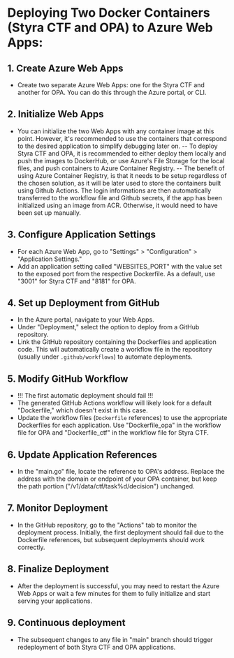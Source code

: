 # Deploying Two Docker Containers (Styra CTF and OPA) to Azure Web Apps:

## 1. Create Azure Web Apps
- Create two separate Azure Web Apps: one for the Styra CTF and another for OPA. You can do this through the Azure portal, or CLI.

## 2. Initialize Web Apps
- You can initialize the two Web Apps with any container image at this point. However, it's recommended to use the containers that correspond to the desired application to simplify debugging later on. 
  -- To deploy Styra CTF and OPA, it is recommended to either deploy them locally and push the images to DockerHub, or use Azure's File Storage for the local files, and push containers to Azure Container Registry.
  -- The benefit of using Azure Container Registry, is that it needs to be setup regardless of the chosen solution, as it will be later used to store the containers built using Github Actions. The login informations are then automatically transferred to the workflow file and Github secrets, if the app has been initialized using an image from ACR. Otherwise, it would need to have been set up manually.

## 3. Configure Application Settings
- For each Azure Web App, go to "Settings" > "Configuration" > "Application Settings."
- Add an application setting called "WEBSITES_PORT" with the value set to the exposed port from the respective Dockerfile. As a default, use "3001" for Styra CTF and "8181" for OPA.

## 4. Set up Deployment from GitHub
- In the Azure portal, navigate to your Web Apps.
- Under "Deployment," select the option to deploy from a GitHub repository.
- Link the GitHub repository containing the Dockerfiles and application code. This will automatically create a workflow file in the repository (usually under `.github/workflows`) to automate deployments.

## 5. Modify GitHub Workflow
- !!! The first automatic deployment should fail !!! 
- The generated GitHub Actions workflow will likely look for a default "Dockerfile," which doesn't exist in this case.
- Update the workflow files (`Dockerfile` references) to use the appropriate Dockerfiles for each application. Use "Dockerfile_opa" in the workflow file for OPA and "Dockerfile_ctf" in the workflow file for Styra CTF.

## 6. Update Application References
- In the "main.go" file, locate the reference to OPA's address. Replace the address with the domain or endpoint of your OPA container, but keep the path portion ("/v1/data/ctf/task%d/decision") unchanged.

## 7. Monitor Deployment
- In the GitHub repository, go to the "Actions" tab to monitor the deployment process. Initially, the first deployment should fail due to the Dockerfile references, but subsequent deployments should work correctly.

## 8. Finalize Deployment
- After the deployment is successful, you may need to restart the Azure Web Apps or wait a few minutes for them to fully initialize and start serving your applications. 

## 9. Continuous deployment
- The subsequent changes to any file in "main" branch should trigger redeployment of both Styra CTF and OPA applications.

